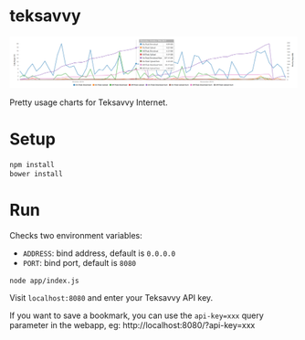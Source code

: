 teksavvy
========

![](/teksavvy-usage.png?raw=true)

Pretty usage charts for Teksavvy Internet. 

# Setup

```
npm install
bower install
```

# Run

Checks two environment variables:

* `ADDRESS`: bind address, default is `0.0.0.0`
* `PORT`: bind port, default is `8080`

```
node app/index.js
```

Visit `localhost:8080` and enter your Teksavvy API key.

If you want to save a bookmark, you can use the `api-key=xxx` query parameter in the webapp, eg: http://localhost:8080/?api-key=xxx
